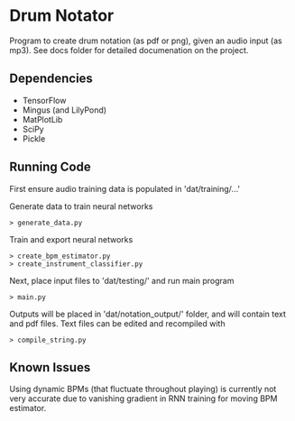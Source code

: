 # Drum Notator
Program to create drum notation (as pdf or png), given an audio input (as mp3).
See docs folder for detailed documenation on the project.

## Dependencies
- TensorFlow
- Mingus (and LilyPond)
- MatPlotLib
- SciPy
- Pickle

## Running Code

First ensure audio training data is populated in 'dat/training/...'

Generate data to train neural networks
```
> generate_data.py
```

Train and export neural networks
```
> create_bpm_estimator.py
> create_instrument_classifier.py
```

Next, place input files to 'dat/testing/' and run main program
```
> main.py
```

Outputs will be placed in 'dat/notation_output/' folder, and will contain text and pdf files. Text files can be edited and recompiled with
```
> compile_string.py
```

## Known Issues
Using dynamic BPMs (that fluctuate throughout playing) is currently not very accurate due to vanishing gradient in RNN training for moving BPM estimator.